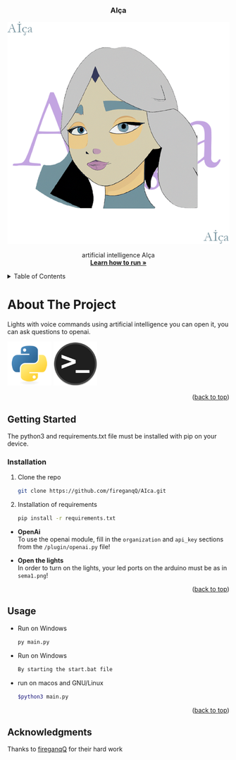 <div name="readme-top"></div>

<!-- PROJECT LOGO -->
<br />
<div align="center">
  <h3 align="center">AIça</h3>
  <img src="aica.png">
  <p align="center">
        artificial intelligence AIça
    <br />
    <a href="#getting-started"><strong>Learn how to run »</strong></a>
</div>

<!-- TABLE OF CONTENTS -->
<details>
  <summary>Table of Contents</summary>
  <ol>
  <li><a href="#about-the-project">About The Project</a></li>
    <li>
      <a href="#getting-started">Getting Started</a>
      <ul>
        <li><a href="#installation">Installation</a></li>
      </ul>
    </li>
    <li><a href="#usage">Usage</a></li>
    <li><a href="#acknowledgments">Acknowledgments</a></li>
  </ol>
</details>


# About The Project
Lights with voice commands using artificial intelligence you can open it, you can ask questions to openai.

<img alt="Python" width="100px" src="https://raw.githubusercontent.com/devicons/devicon/master/icons/python/python-original.svg" />
<img alt="Terminal" width="100px" src="https://raw.githubusercontent.com/github/explore/80688e429a7d4ef2fca1e82350fe8e3517d3494d/topics/terminal/terminal.png" />

<p align="right">(<a href="#readme-top">back to top</a>)</p>



<!-- GETTING STARTED -->
## Getting Started
The python3 and requirements.txt file must be installed with pip on your device.

### Installation

1. Clone the repo
   ```sh
   git clone https://github.com/fireganqQ/AIca.git
   ```
2. Installation of requirements
    ```sh
    pip install -r requirements.txt
    ```
* **OpenAi**<br>
  To use the openai module, fill in the `organization` and `api_key` sections from the `/plugin/openai.py` file!

* **Open the lights**<br>
  In order to turn on the lights, your led ports on the arduino must be as in `sema1.png`!


<p align="right">(<a href="#readme-top">back to top</a>)</p>

<!-- USAGE EXAMPLES -->
## Usage
* Run on Windows
    ```sh
    py main.py
    ```
* Run on Windows
  ```sh
  By starting the start.bat file
  ```

* run on macos and GNU/Linux
    ```sh
    $python3 main.py
    ```

<p align="right">(<a href="#readme-top">back to top</a>)</p>

<!-- ACKNOWLEDGMENTS -->
## Acknowledgments
Thanks to [fireganqQ](https://github.com/fireganqQ) for their hard work